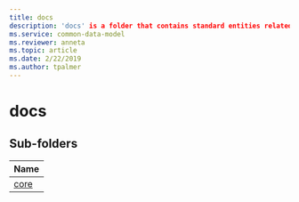 ```yaml
---
title: docs
description: 'docs' is a folder that contains standard entities related to the Common Data Model.
ms.service: common-data-model
ms.reviewer: anneta
ms.topic: article
ms.date: 2/22/2019
ms.author: tpalmer
---
```


# docs


## Sub-folders

|Name|
|---|
|[core](core/overview.md)|



